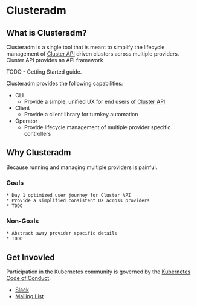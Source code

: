 # Clusteradm 
## What is Clusteradm? 
Clusteradm is a single tool that is meant to simplify the lifecycle management of [Cluster API](https://github.com/kubernetes-sigs/cluster-api) driven clusters across multiple providers.  Cluster API provides an API framework 

TODO - Getting Started guide.

Clusteradm provides the following capabilities: 
* CLI 
    * Provide a simple, unified UX for end users of [Cluster API](https://github.com/kubernetes-sigs/cluster-api)
* Client 
    * Provide a client library for turnkey automation 
* Operator 
    * Provide lifecycle management of multiple provider specific controllers 

## Why Clusteradm
Because running and managing multiple providers is painful. 

### Goals 
    * Day 1 optimized user journey for Cluster API
    * Provide a simplified consistent UX across providers
    * TODO

### Non-Goals
    * Abstract away provider specific details
    * TODO


## Get Invovled
Participation in the Kubernetes community is governed by the [Kubernetes Code of Conduct](code-of-conduct.md).

- [Slack](http://slack.k8s.io/)
- [Mailing List](https://groups.google.com/forum/#!forum/kubernetes-dev)
